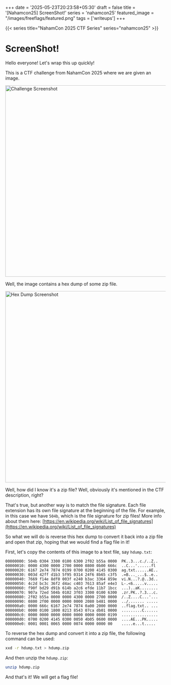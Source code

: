 +++
date = '2025-05-23T20:23:58+05:30'
draft = false
title = '[Nahamcon25] ScreenShot!'
series = 'nahamcon25'
featured_image = "/images/freeflags/featured.png"
tags = ['writeups']
+++

{{< series title="NahamCon 2025 CTF Series" series="nahamcon25" >}}

# ScreenShot!

Hello everyone!
Let's wrap this up quickly!

This is a CTF challenge from NahamCon 2025 where we are given an image.

<img src="/images/screenshot/1.png" alt="Challenge Screenshot" width="600">

Well, the image contains a hex dump of some zip file.

<img src="/images/screenshot/2.png" alt="Hex Dump Screenshot" width="600">

Well, how did I know it's a zip file? Well, obviously it's mentioned in the CTF description, right?

That's true, but another way is to match the file signature. Each file extension has its own file signature at the beginning of the file. For example, in this case we have `504b`, which is the file signature for zip files! More info about them here: [https://en.wikipedia.org/wiki/List_of_file_signatures](https://en.wikipedia.org/wiki/List_of_file_signatures)

So what we will do is reverse this hex dump to convert it back into a zip file and open that zip, hoping that we would find a flag file in it!

First, let's copy the contents of this image to a text file, say `hdump.txt`:

```text
00000000: 504b 0304 3300 0100 6300 2f02 b55a 0000  PK..3...c./..Z..
00000010: 0000 4300 0000 2700 0000 0800 0b00 666c  ..C...'......fl
00000020: 6167 2e74 7874 0199 0700 0200 4145 0300  ag.txt......AE..
00000030: 003d 42ff d1b3 5f95 0314 24f6 8b65 c3f5  .=B..._...$..e..
00000040: 7669 f14e 8df0 003f e240 b3ac 3364 859e  vi.N...?.@..3d..
00000050: 4c2d bc3c 36f2 d4ac c403 7613 85af e4e3  L-.<6.....v.....
00000060: f90f bd29 d91b 614b a2c6 efde 11b7 1bcc  ...)..aK........
00000070: 907a 72ed 504b 0102 3f03 3300 0100 6300  .zr.PK..?.3...c.
00000080: 2f02 b55a 0000 0000 4300 0000 2700 0000  /..Z....C...'...
00000090: 0800 2f00 0000 0000 0000 2080 b481 0000  ../....... .....
000000a0: 0000 666c 6167 2e74 7874 0a00 2000 0000  ..flag.txt.. ...
000000b0: 0000 0100 1800 8213 8543 07ca db01 0000  .........C......
000000c0: 0000 0000 0000 0000 0000 0000 0000 0199  ................
000000d0: 0700 0200 4145 0300 0050 4b05 0600 0000  ....AE...PK.....
000000e0: 0001 0001 0065 0000 0074 0000 0000 00    .....e...t.....
```

To reverse the hex dump and convert it into a zip file, the following command can be used:

```bash
xxd -r hdump.txt > hdump.zip 
```

And then unzip the `hdump.zip`:

```bash
unzip hdump.zip
```

And that's it! We will get a flag file!